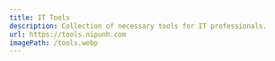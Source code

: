 ```yaml
---
title: IT Tools
description: Collection of necessary tools for IT professionals.
url: https://tools.nipunh.com
imagePath: /tools.webp
---
```

